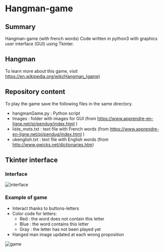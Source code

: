 # Hangman-game


## Summary
Hangman-game (with french words)
Code written in python3 with graphics user interface (GUI) using Tkinter.

## Hangman
To learn more about this game, visit https://en.wikipedia.org/wiki/Hangman_(game)

## Repository content
To play the game save the following files in the same directory.
* hangmanGame.py : Python script
* Images : folder with images for GUI  (from https://www.apprendre-en-ligne.net/pj/pendug/index.html )
* liste_mots.txt : text file with French words (from https://www.apprendre-en-ligne.net/pj/pendug/index.html )
* ukenglish.txt : text file with English words (from http://www.gwicks.net/dictionaries.htm)

 

## Tkinter interface

### Interface

![interface](https://user-images.githubusercontent.com/82372483/120188309-3f2e4c80-c216-11eb-81dc-d5da2f707549.png)

### Example of game

* Interact thanks to buttons-letters
* Color code for letters:
   *  Red : the word does not contain this letter
   *  Blue : the word contains this letter
   *  Gray : the letter has not been played yet 
* Hanged man image updated at each wrong proposition

![game](https://user-images.githubusercontent.com/82372483/120188499-7d2b7080-c216-11eb-85cc-866d06202530.png)

